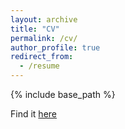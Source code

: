 ```yaml
---
layout: archive
title: "CV"
permalink: /cv/
author_profile: true
redirect_from:
  - /resume
---
```


{% include base_path %}

Find it [here](https://www.overleaf.com/read/kkmkmqvyffnh#b3d198)
